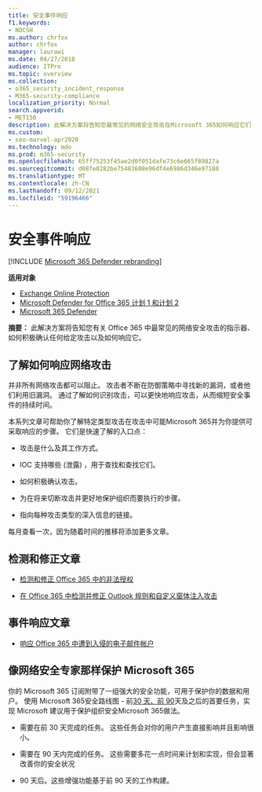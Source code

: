 ```yaml
---
title: 安全事件响应
f1.keywords:
- NOCSH
ms.author: chrfox
author: chrfox
manager: laurawi
ms.date: 04/27/2018
audience: ITPro
ms.topic: overview
ms.collection:
- o365_security_incident_response
- M365-security-compliance
localization_priority: Normal
search.appverid:
- MET150
description: 此解决方案将告知您最常见的网络安全攻击在Microsoft 365如何响应它们
ms.custom:
- seo-marvel-apr2020
ms.technology: mdo
ms.prod: m365-security
ms.openlocfilehash: 65ff75253f45ae2d0f051dafe73c6e665f89827a
ms.sourcegitcommit: d08fe0282be75483608e96df4e6986d346e97180
ms.translationtype: MT
ms.contentlocale: zh-CN
ms.lasthandoff: 09/12/2021
ms.locfileid: "59196466"
---
```

# <a name="security-incident-response"></a>安全事件响应

[!INCLUDE [Microsoft 365 Defender rebranding](../includes/microsoft-defender-for-office.md)]

**适用对象**
- [Exchange Online Protection](exchange-online-protection-overview.md)
- [Microsoft Defender for Office 365 计划 1 和计划 2](defender-for-office-365.md)
- [Microsoft 365 Defender](../defender/microsoft-365-defender.md)

 **摘要：** 此解决方案将告知您有关 Office 365 中最常见的网络安全攻击的指示器、如何积极确认任何给定攻击以及如何响应它。

## <a name="learn-how-to-respond-to-cyberattacks"></a>了解如何响应网络攻击

并非所有网络攻击都可以阻止。 攻击者不断在防御策略中寻找新的漏洞，或者他们利用旧漏洞。 通过了解如何识别攻击，可以更快地响应攻击，从而缩短安全事件的持续时间。

本系列文章可帮助你了解特定类型攻击在攻击中可能Microsoft 365并为你提供可采取响应的步骤。 它们是快速了解的入口点：

- 攻击是什么及其工作方式。

- IOC 支持哪些 (泄露) ，用于查找和查找它们。

- 如何积极确认攻击。

- 为在将来切断攻击并更好地保护组织而要执行的步骤。

- 指向每种攻击类型的深入信息的链接。

每月查看一次，因为随着时间的推移将添加更多文章。

## <a name="detect-and-remediate-articles"></a>检测和修正文章

- [检测和修正 Office 365 中的非法授权](detect-and-remediate-illicit-consent-grants.md)

- [在 Office 365 中检测并修正 Outlook 规则和自定义窗体注入攻击](detect-and-remediate-outlook-rules-forms-attack.md)

## <a name="incident-response-articles"></a>事件响应文章

- [响应 Office 365 中遭到入侵的电子邮件帐户](responding-to-a-compromised-email-account.md)

## <a name="secure-microsoft-365-like-a-cybersecurity-pro"></a>像网络安全专家那样保护 Microsoft 365

你的 Microsoft 365 订阅附带了一组强大的安全功能，可用于保护你的数据和用户。  使用 Microsoft 365安全路线图 - 前[30 天、前 90](security-roadmap.md)天及之后的首要任务，实现 Microsoft 建议用于保护组织安全Microsoft 365做法。

- 需要在前 30 天完成的任务。  这些任务会对你的用户产生直接影响并且影响很小。

- 需要在 90 天内完成的任务。 这些需要多花一点时间来计划和实现，但会显著改善你的安全状况

- 90 天后。这些增强功能基于前 90 天的工作构建。

